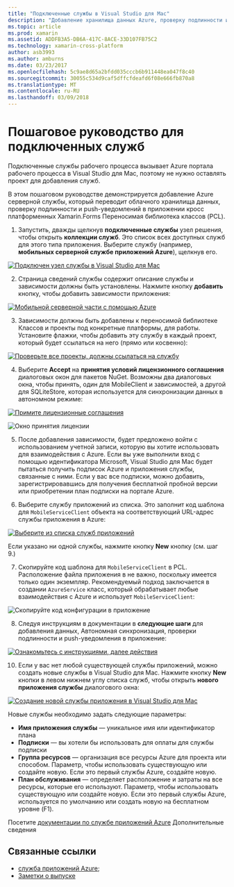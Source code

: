 ```yaml
---
title: "Подключенные службы в Visual Studio для Mac"
description: "Добавление хранилища данных Azure, проверку подлинности и push-уведомлений в мобильные приложения из среды Visual Studio для Mac"
ms.topic: article
ms.prod: xamarin
ms.assetid: ADDFB3A5-DB6A-417C-8ACE-33D107FB75C2
ms.technology: xamarin-cross-platform
author: asb3993
ms.author: amburns
ms.date: 03/23/2017
ms.openlocfilehash: 5c9ae8d65a2bfdd035cccb6b911448ea047f8c40
ms.sourcegitcommit: 30055c534d9caf5dffcfdeafd6f08e666fb870a8
ms.translationtype: MT
ms.contentlocale: ru-RU
ms.lasthandoff: 03/09/2018
---
```

# <a name="connected-services-walkthrough"></a>Пошаговое руководство для подключенных служб

Подключенные службы рабочего процесса вызывает Azure портала рабочего процесса в Visual Studio для Mac, поэтому не нужно оставлять проект для добавления служб.

В этом пошаговом руководстве демонстрируется добавление Azure серверной службы, который переводит облачного хранилища данных, проверку подлинности и push-уведомлений в приложении кросс платформенных Xamarin.Forms Переносимая библиотека классов (PCL).


1.  Запустить, дважды щелкнув **подключенные службы** узел решения, чтобы открыть **коллекции служб**.
  Это список всех доступных служб для этого типа приложения. Выберите службу (например, **мобильных серверной службе приложений Azure**), щелкнув его.

  [![](connected-services-images/image001-sml.png "Подключен узел службы в Visual Studio для Mac")](connected-services-images/image001.png#lightbox)

2. Страница сведений службы содержит описание службы и зависимости должны быть установлены.
  Нажмите кнопку **добавить** кнопку, чтобы добавить зависимости приложения:

  [![](connected-services-images/image002-sml.png "Мобильной серверной части с помощью Azure")](connected-services-images/image002.png#lightbox)

3. Зависимости должны быть добавлены к переносимой библиотеке Классов и проекты под конкретные платформы, для работы.
  Установите флажки, чтобы добавить эту службу в каждый проект, который будет ссылаться на него (прямо или косвенно):

  [![](connected-services-images/image003-sml.png "Проверьте все проекты, должны ссылаться на службу")](connected-services-images/image003.png#lightbox)

4. Выберите **Accept** на **принятия условий лицензионного соглашения** диалоговых окон для пакетов NuGet.
  Возможны два диалоговых окна, чтобы принять, один для MobileClient и зависимостей, а другой для SQLiteStore, которая используется для синхронизации данных в автономном режиме:

  [![](connected-services-images/image004-sml.png "Примите лицензионные соглашения")](connected-services-images/image004.png#lightbox)

  ![](connected-services-images/image005.png "Окно принятия лицензии")

5. После добавления зависимости, будет предложено войти с использованием учетной записи, которую вы хотите использовать для взаимодействия с Azure.
  Если вы уже выполнили вход с помощью идентификатора Microsoft, Visual Studio для Mac будет пытаться получить подписок Azure и приложения службы, связанные с ними. Если у вас все подписки, можно добавить, зарегистрировавшись для получения бесплатной пробной версии или приобретении план подписки на портале Azure.

6. Выберите службу приложений из списка. Это заполнит код шаблона для `MobileServiceClient` объекта на соответствующий URL-адрес службы приложения в Azure:

  [![](connected-services-images/image006-sml.png "Выберите из списка служб приложений")](connected-services-images/image006.png#lightbox)

  Если указано ни одной службы, нажмите кнопку **New** кнопку (см. шаг 9.)

7. Скопируйте код шаблона для `MobileServiceClient` в PCL. Расположение файла приложения в не важно, поскольку имеется только один экземпляр.
  Рекомендуемый подход заключается в создании `AzureService` класс, который обрабатывает любые взаимодействия с Azure и использует `MobileServiceClient`:

  ![](connected-services-images/image007.png "Скопируйте код конфигурации в приложение")

8. Следуя инструкциям в документации в **следующие шаги** для добавления данных, Автономная синхронизация, проверки подлинности и push-уведомления в приложение:

  [![](connected-services-images/image008-sml.png "Ознакомьтесь с инструкциями, далее действия")](connected-services-images/image008.png#lightbox)

10. Если у вас нет любой существующей службы приложений, можно создать новые службы в Visual Studio для Mac.
  Нажмите кнопку **New** кнопки в левом нижнем углу списка служб, чтобы открыть **нового приложения службы** диалогового окна:

  [![](connected-services-images/image009-sml.png "Создание новой службы приложения в Visual Studio для Mac")](connected-services-images/image009.png#lightbox)

Новые службы необходимо задать следующие параметры:

-   **Имя приложения службы** — уникальное имя или идентификатор плана
-   **Подписки** — вы хотели бы использовать для оплаты для службы подписки
-   **Группа ресурсов** — организация все ресурсы Azure для проекта или способом. Параметр, чтобы использовать существующую или создайте новую. Если это первый службы Azure, создайте новую.
-   **План обслуживания** — определяет расположение и затраты на все ресурсы, которые его используют. Параметр, чтобы использовать существующую или создайте новую. Если это первый службы Azure, используется по умолчанию или создать новую на бесплатном уровне (F1).

Посетите [документации по службе приложений Azure](https://docs.microsoft.com/azure/app-service/) Дополнительные сведения


## <a name="related-links"></a>Связанные ссылки

- [служба приложений Azure](https://docs.microsoft.com/en-us/azure/app-service/);
- [Заметки о выпуске](https://developer.xamarin.com/releases/studio/xamarin.studio_6.2/xamarin.studio_6.2/#Connected_Services)
